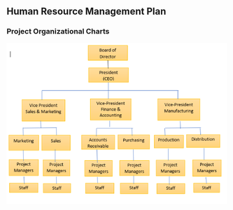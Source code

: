 ## Human Resource Management Plan

### Project Organizational Charts
![](https://github.com/PoojithaSingam/projectmanagement/blob/master/docs/HR.PNG)
